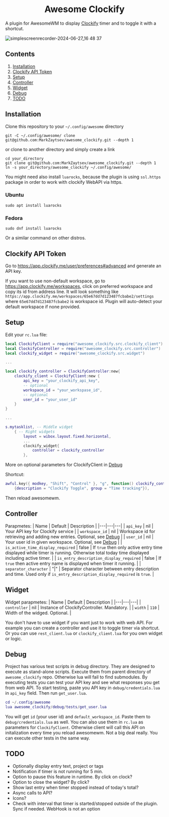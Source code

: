 <div align="center">
    <h1>Awesome Clockify</h1>
</div>

A plugin for AwesomeWM to display [Clockify](https://clockify.me) timer and to toggle it with a shortcut.

![simplescreenrecorder-2024-06-27_16 48 37](https://github.com/MarkZaytsev/awesome_clockify/assets/50739566/0ab30b3a-75ba-42e5-ad6a-10b284fadc5f)
## Contents ##
1. [Installation](#installation)
2. [Clockify API Token](#clockify_token)
3. [Setup](#setup)
4. [Controller](#controller)
5. [Widget](#widget)
6. [Debug](#debug)
7. [TODO](#todo)

<a name="installation"></a>
## Installation ##

Clone this repository to your `~/.config/awesome` directory 
```
git -C ~/.config/awesome/ clone git@github.com:MarkZaytsev/awesome_clockify.git --depth 1 
```
or clone to another directory and simply create a link
```
cd your_directory
git clone git@github.com:MarkZaytsev/awesome_clockify.git --depth 1 
ln -s your_directory/awesome_clockify ~/.config/awesome/
```
You might need also install `luarocks`, because the plugin is using `ssl.https` package in order to work with clockify WebAPI via https.
### Ubuntu
```
sudo apt install luarocks
```
### Fedora
```
sudo dnf install luarocks
```
Or a similar command on other distros.
<a name="clockify_token"></a>
## Clockify API Token ##
Go to https://app.clockify.me/user/preferences#advanced and generate an API key.

If you want to use non-default workspace, go to https://app.clockify.me/workspaces, click on preferred workspace and copy its id from address line.
It will look something like `https://app.clockify.me/workspaces/65e67dd7d123487fcbabe2/settings` where `65e67dd7d123487fcbabe2` is workspace id. Plugin will auto-detect your default workspace if none provided.

<a name="setup"></a>
## Setup ##
Edit your `rc.lua` file:
```lua
local ClockifyClient = require("awesome_clockify.src.clockify_client")
local ClockifyController = require("awesome_clockify.src.controller")
local clockify_widget = require("awesome_clockify.src.widget")

...

local clockify_controller = ClockifyController:new{
    clockify_client = ClockifyClient:new {
        api_key = "your_clockify_api_key",
        -- optional
        workspace_id = "your_workspase_id",
        -- optional
        user_id = "your_user_id"
    }
}

...

s.mytasklist, -- Middle widget
	{ -- Right widgets
    	layout = wibox.layout.fixed.horizontal,
        ...
        clockify_widget{
            controller = clockify_controller
        },
```
More on optional parameters for ClockifyClient in [Debug](#debug)

Shortcut:
```lua
awful.key({ modkey, "Shift", "Control" }, "g", function() clockify_controller:toggle_timer() end,
	{description = "Clockify Toggle", group = "Time tracking"}),
```

Then reload awesomewm.
<a name="controller"></a>
## Controller ##
Parapmetes:
| Name | Default | Description |
|---|---|---|
| `api_key` | nil | Your API key for Clockify service |
| `workspace_id` | nil | Workspace id for retrieving and adding new entries. Optional, see [Debug](#debug) |
| `user_id` | nil | Your user id in given workspace. Optional, see [Debug](#debug) |
| `is_active_time_display_required` | false | If `true` then only active entry time displayed while timer is running. Otherwise total today time displayed including active timer. |
| `is_entry_description_display_required` | false | If `true` then active entry name is displayed when timer it running. |
| `separator_character` | "\|" | Separator character between entry description and time. Used only if `is_entry_description_display_required` is `true`. |
<a name="widget"></a>
## Widget ##
Widget parapmetes:
| Name | Default | Description |
|---|---|---|
| `controller` | nil | Instance of ClockifyController. Mandatory. |
| `width` | `110` | Width of the widged. Optional. |

You don't have to use widget if you want just to work with web API. For example you can create a controller and use it to toggle timer via shortcut. Or you can use `rest_client.lua` or `clockify_client.lua` for you own widget or logic.
<a name="debug"></a>
## Debug ##
Project has various test scripts in debug directory. They are designed to execute as stand-alone scripts. Execute them from parent directory of `awesome_clockify` repo. Otherwise lua will fail to find submodules. By executing tests you can test your API key and see what responses you get from web API.
To start testing, paste you API key in `debug/credentials.lua` in `api_key` field. Then run `get_user.lua`.

```lua
cd ~/.config/awesome
lua awesome_clockify/debug/tests/get_user.lua
```
You will get `id` (your user id) and `default_workspace_id`. Paste them to `debug/credentials.lua` as well.
You can also use them in `rc.lua` as parameters for `ClockifyClient`. Otherwise client will call this API on initalization every time you reload awesomewm. Not a big deal really.
You can execute other tests in the same way.
<a name="todo"></a>
## TODO ##
- Optionally display entry text, project or tags
- Notification if timer is not running for 5 min.
- Option to pause this feature in runtime. By click on clock?
- Option to close the widget? By click?
- Show last entry when timer stopped instead of today's total?
- Async calls to API?
- Icons?
- Check with interval that timer is started/stopped outside of the plugin. Sync if needed. WebHook is not an option
